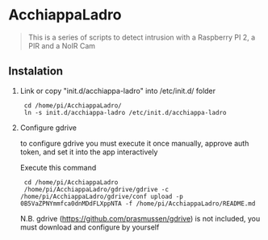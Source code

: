 # AcchiappaLadro

> This is a series of scripts to detect intrusion with a Raspberry PI 2, a PIR and a NoIR Cam

## Instalation

1. Link or copy "init.d/acchiappa-ladro" into /etc/init.d/ folder
    
        cd /home/pi/AcchiappaLadro/
        ln -s init.d/acchiappa-ladro /etc/init.d/acchiappa-ladro
    
2. Configure gdrive

    to configure gdrive you must execute it once manually, 
    approve auth token, and set it into the app interactively
    
    Execute this command
    
        cd /home/pi/AcchiappaLadro
        /home/pi/AcchiappaLadro/gdrive/gdrive -c /home/pi/AcchiappaLadro/gdrive/conf upload -p 0B5VaZPNYmmfca0dnMDdFLXppNTA -f /home/pi/AcchiappaLadro/README.md
         
    N.B. gdrive (https://github.com/prasmussen/gdrive) is not included, 
    you must download and configure by yourself